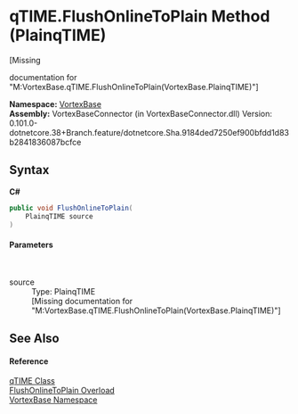 # qTIME.FlushOnlineToPlain Method (PlainqTIME)
 

\[Missing <summary> documentation for "M:VortexBase.qTIME.FlushOnlineToPlain(VortexBase.PlainqTIME)"\]

**Namespace:**&nbsp;<a href="N_VortexBase.md">VortexBase</a><br />**Assembly:**&nbsp;VortexBaseConnector (in VortexBaseConnector.dll) Version: 0.101.0-dotnetcore.38+Branch.feature/dotnetcore.Sha.9184ded7250ef900bfdd1d83b2841836087bcfce

## Syntax

**C#**<br />
``` C#
public void FlushOnlineToPlain(
	PlainqTIME source
)
```


#### Parameters
&nbsp;<dl><dt>source</dt><dd>Type: PlainqTIME<br />\[Missing <param name="source"/> documentation for "M:VortexBase.qTIME.FlushOnlineToPlain(VortexBase.PlainqTIME)"\]</dd></dl>

## See Also


#### Reference
<a href="T_VortexBase_qTIME.md">qTIME Class</a><br /><a href="Overload_VortexBase_qTIME_FlushOnlineToPlain.md">FlushOnlineToPlain Overload</a><br /><a href="N_VortexBase.md">VortexBase Namespace</a><br />